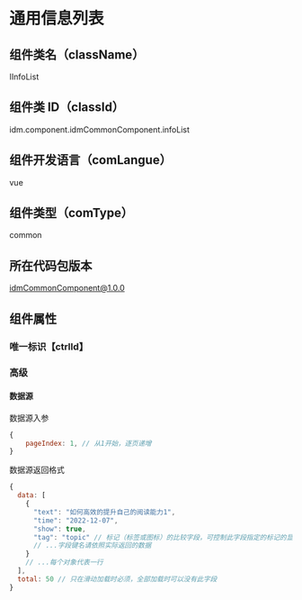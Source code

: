# 通用信息列表

## 组件类名（className）

IInfoList

## 组件类 ID（classId）

idm.component.idmCommonComponent.infoList

## 组件开发语言（comLangue）

vue

## 组件类型（comType）

common

## 所在代码包版本

idmCommonComponent@1.0.0

## 组件属性

### 唯一标识【ctrlId】

### 高级

#### 数据源

数据源入参

```js
{
    pageIndex: 1, // 从1开始，逐页递增
}
```

数据源返回格式

```js
{
  data: [
    {
      "text": "如何高效的提升自己的阅读能力1",
      "time": "2022-12-07",
      "show": true,
      "tag": "topic" // 标记（标签或图标）的比较字段，可控制此字段指定的标记的显隐，可为字符串或布尔类型
      // ...字段键名请依照实际返回的数据
    }
    // ...每个对象代表一行
  ],
  total: 50 // 只在滑动加载时必须，全部加载时可以没有此字段
}
```
